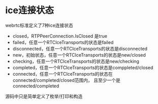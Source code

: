 # ice连接状态

webrtc标准定义了7种ice连接状态

- closed，RTPPeerConnection.IsClosed 是true
- failed，任意一个RTCIceTransports的状态是failed
- disconnected，任意一个RTCIceTransports的状态是disconnected
- new，初始状态，任意一个RTCIceTransports的状态是new/closed
- checking，任意一个RTCIceTransports的状态是new/checking
- completed，任意一个RTCIceTransports的状态是comppleted/closed
- connected，任意一个RTCIceTransports的状态在connected/completed/closed范围内，
  且至少一个是connected/completed

源码中只是简单定义了枚举/打印和构造
